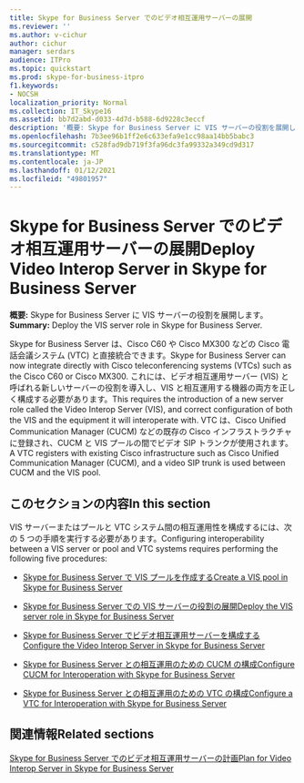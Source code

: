 ```yaml
---
title: Skype for Business Server でのビデオ相互運用サーバーの展開
ms.reviewer: ''
ms.author: v-cichur
author: cichur
manager: serdars
audience: ITPro
ms.topic: quickstart
ms.prod: skype-for-business-itpro
f1.keywords:
- NOCSH
localization_priority: Normal
ms.collection: IT_Skype16
ms.assetid: bb7d2abd-d033-4d7d-b588-6d9228c3eccf
description: '概要: Skype for Business Server に VIS サーバーの役割を展開します。'
ms.openlocfilehash: 7b3ee96b1ff2e6c633efa9e1cc98aa14bb5babc3
ms.sourcegitcommit: c528fad9db719f3fa96dc3fa99332a349cd9d317
ms.translationtype: MT
ms.contentlocale: ja-JP
ms.lasthandoff: 01/12/2021
ms.locfileid: "49801957"
---
```

# <a name="deploy-video-interop-server-in-skype-for-business-server"></a><span data-ttu-id="ae470-103">Skype for Business Server でのビデオ相互運用サーバーの展開</span><span class="sxs-lookup"><span data-stu-id="ae470-103">Deploy Video Interop Server in Skype for Business Server</span></span>
 
<span data-ttu-id="ae470-104">**概要:** Skype for Business Server に VIS サーバーの役割を展開します。</span><span class="sxs-lookup"><span data-stu-id="ae470-104">**Summary:** Deploy the VIS server role in Skype for Business Server.</span></span>
  
<span data-ttu-id="ae470-105">Skype for Business Server は、Cisco C60 や Cisco MX300 などの Cisco 電話会議システム (VTC) と直接統合できます。</span><span class="sxs-lookup"><span data-stu-id="ae470-105">Skype for Business Server can now integrate directly with Cisco teleconferencing systems (VTCs) such as the Cisco C60 or Cisco MX300.</span></span> <span data-ttu-id="ae470-106">これには、ビデオ相互運用サーバー (VIS) と呼ばれる新しいサーバーの役割を導入し、VIS と相互運用する機器の両方を正しく構成する必要があります。</span><span class="sxs-lookup"><span data-stu-id="ae470-106">This requires the introduction of a new server role called the Video Interop Server (VIS), and correct configuration of both the VIS and the equipment it will interoperate with.</span></span> <span data-ttu-id="ae470-107">VTC は、Cisco Unified Communication Manager (CUCM) などの既存の Cisco インフラストラクチャに登録され、CUCM と VIS プールの間でビデオ SIP トランクが使用されます。</span><span class="sxs-lookup"><span data-stu-id="ae470-107">A VTC registers with existing Cisco infrastructure such as Cisco Unified Communication Manager (CUCM), and a video SIP trunk is used between CUCM and the VIS pool.</span></span>
  
## <a name="in-this-section"></a><span data-ttu-id="ae470-108">このセクションの内容</span><span class="sxs-lookup"><span data-stu-id="ae470-108">In this section</span></span>

<span data-ttu-id="ae470-109">VIS サーバーまたはプールと VTC システム間の相互運用性を構成するには、次の 5 つの手順を実行する必要があります。</span><span class="sxs-lookup"><span data-stu-id="ae470-109">Configuring interoperability between a VIS server or pool and VTC systems requires performing the following five procedures:</span></span> 
  
- [<span data-ttu-id="ae470-110">Skype for Business Server で VIS プールを作成する</span><span class="sxs-lookup"><span data-stu-id="ae470-110">Create a VIS pool in Skype for Business Server</span></span>](create-a-vis-pool.md)
    
- [<span data-ttu-id="ae470-111">Skype for Business Server での VIS サーバーの役割の展開</span><span class="sxs-lookup"><span data-stu-id="ae470-111">Deploy the VIS server role in Skype for Business Server</span></span>](deploy-the-vis-server-role.md)
    
- [<span data-ttu-id="ae470-112">Skype for Business Server でビデオ相互運用サーバーを構成する</span><span class="sxs-lookup"><span data-stu-id="ae470-112">Configure the Video Interop Server in Skype for Business Server</span></span>](configure-the-vis.md)
    
- [<span data-ttu-id="ae470-113">Skype for Business Server との相互運用のための CUCM の構成</span><span class="sxs-lookup"><span data-stu-id="ae470-113">Configure CUCM for Interoperation with Skype for Business Server</span></span>](configure-cucm-for-interoperation.md)
    
- [<span data-ttu-id="ae470-114">Skype for Business Server との相互運用のための VTC の構成</span><span class="sxs-lookup"><span data-stu-id="ae470-114">Configure a VTC for Interoperation with Skype for Business Server</span></span>](configure-a-vtc-for-interoperation.md)
    
## <a name="related-sections"></a><span data-ttu-id="ae470-115">関連情報</span><span class="sxs-lookup"><span data-stu-id="ae470-115">Related sections</span></span>

[<span data-ttu-id="ae470-116">Skype for Business Server でのビデオ相互運用サーバーの計画</span><span class="sxs-lookup"><span data-stu-id="ae470-116">Plan for Video Interop Server in Skype for Business Server</span></span>](../../plan-your-deployment/video-interop-server.md)
  


